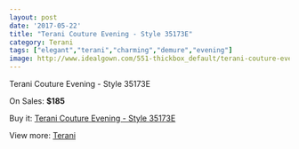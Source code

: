 ```yaml
---
layout: post
date: '2017-05-22'
title: "Terani Couture Evening - Style 35173E"
category: Terani
tags: ["elegant","terani","charming","demure","evening"]
image: http://www.idealgown.com/551-thickbox_default/terani-couture-evening-style-35173e.jpg
---
```

Terani Couture Evening - Style 35173E

On Sales: **$185**
<a href="https://www.idealgown.com/en/terani/211-terani-couture-evening-style-35173e.html"><amp-img layout="responsive" width="600" height="600" src="//www.idealgown.com/551-thickbox_default/terani-couture-evening-style-35173e.jpg" alt="Terani Couture Evening - Style 35173E 0" /></a>

Buy it: [Terani Couture Evening - Style 35173E](https://www.idealgown.com/en/terani/211-terani-couture-evening-style-35173e.html "Terani Couture Evening - Style 35173E")

View more: [Terani](https://www.idealgown.com/en/4-terani "Terani")